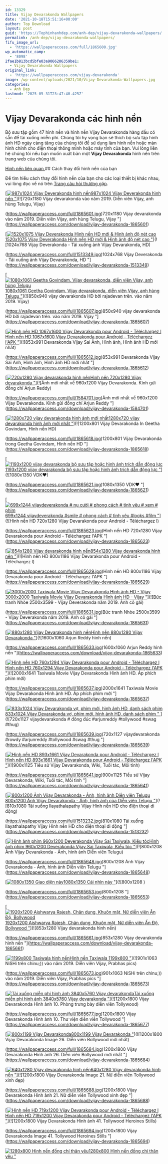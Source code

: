```yaml
---
id: 13329
title: Vijay Devarakonda Wallpapers
date: '2021-10-18T15:51:16+00:00'
author: Top Download
layout: post
guid: 'https://Tophinhanhdep.com/anh-dep/vijay-devarakonda-wallpapers/'
permalink: /anh-dep/vijay-devarakonda-wallpapers/
fifu_image_url:
  - 'https://wallpaperaccess.com/full/1865600.jpg'
wp_automatic_camp:
  - '8098'
2fae1b813bcd5bfe03a9066206359be1:
  - Vijay Devarakonda Wallpapers
original_link:
  - 'https://wallpaperaccess.com/vijay-devarakonda'
image: /wp-content/uploads/2021/10/Vijay-Devarakonda-Wallpapers.jpg
categories:
  - Ảnh Đẹp
lastmod: '2025-05-31T23:47:40.425Z'
---
```

# Vijay Devarakonda các hình nền

Bộ sưu tập gồm 47 hình nền và hình nền Vijay Devarakonda hàng đầu có sẵn để tải xuống miễn phí. Chúng tôi hy vọng bạn sẽ thích bộ sưu tập hình ảnh HD ngày càng tăng của chúng tôi để sử dụng làm hình nền hoặc màn hình chính cho điện thoại thông minh hoặc máy tính của bạn. Vui lòng liên hệ chúng tôi nếu bạn muốn xuất bản một **Vijay Devarakonda** hình nền trên trang web của chúng tôi.

[Hình nền liên quan ](#related) ## Cách thay đổi hình nền của bạn

Để tìm hiểu cách thay đổi hình nền của bạn cho các loại thiết bị khác nhau, vui lòng đọc về nó trên [Trang câu hỏi thường gặp](https://tophinhanhdep.com/faq/).

  
[[![987x1024 Vijay Deverakonda hình nền](https://wallpaperaccess.com/full/1865600.jpg)987x1024 Vijay Deverakonda hình nền "](https://wallpaperaccess.com/download/vijay-devarakonda-1865600)](![720x1180 Vijay devarakonda vào năm 2019. Diễn viên Vijay, anh hùng Telugu, Vijay)

(https://wallpaperaccess.com/full/1865601.jpg)720x1180 Vijay devarakonda vào năm 2019. Diễn viên Vijay, anh hùng Telugu, Vijay "](https://wallpaperaccess.com/download/vijay-devarakonda-1865601)

[[![1520x1075 Vijay Deverakonda Hình nền HD mới & Hình ảnh độ nét cao](https://wallpaperaccess.com/full/1865602.jpg)1520x1075 Vijay Deverakonda Hình nền HD mới &amp; Hình ảnh độ nét cao "](https://wallpaperaccess.com/download/vijay-devarakonda-1865602)](![1024x768 Vijay Deverakonda - Tải xuống ảnh Vijay Devarakonda, HD)

(https://wallpaperaccess.com/full/1513349.jpg)1024x768 Vijay Deverakonda - Tải xuống ảnh Vijay Devarakonda, HD "](https://wallpaperaccess.com/download/vijay-devarakonda-1513349)

[[![1080x1061 Geetha Govindam.  Vijay devarakonda, diễn viên Vijay, anh hùng Telugu](https://wallpaperaccess.com/full/1640526.jpg)1080x1061 Geetha Govindam. Vijay devarakonda, diễn viên Vijay, anh hùng Telugu "](https://wallpaperaccess.com/download/vijay-devarakonda-1640526)](![850x940 vijay devarakonda HD bởi rajadevan trên.  vào năm 2019. Vijay)

(https://wallpaperaccess.com/full/1865607.jpg)850x940 vijay devarakonda HD bởi rajadevan trên. vào năm 2019. Vijay "](https://wallpaperaccess.com/download/vijay-devarakonda-1865607)

[[![Hình nền HD 1067x1600 Vijay Devarakonda pour Android - Téléchargez l](https://wallpaperaccess.com/full/1865608.jpg)Hình nền HD 1067x1600 Vijay Devarakonda pour Android - Téléchargez l'APK "](https://wallpaperaccess.com/download/vijay-devarakonda-1865608)](![853x991 Devarakonda Vijay Sai Ảnh, Hình ảnh, Hình ảnh HD mới nhất)

(https://wallpaperaccess.com/full/1865612.jpg)853x991 Devarakonda Vijay Sai Ảnh, Hình ảnh, Hình ảnh HD mới nhất "](https://wallpaperaccess.com/download/vijay-devarakonda-1865612)

[[![720x1280 Vijay devarakonda hình nền](https://wallpaperaccess.com/full/1865614.jpg)Hình nền 720x1280 Vijay devarakonda "](https://wallpaperaccess.com/download/vijay-devarakonda-1865614)](![Ảnh mới nhất về 960x1200 Vijay Devarakonda.  Kính gửi đồng chí Arjun Reddy)

(https://wallpaperaccess.com/full/1584701.jpg)Ảnh mới nhất về 960x1200 Vijay Devarakonda. Kính gửi đồng chí Arjun Reddy "](https://wallpaperaccess.com/download/vijay-devarakonda-1584701)

[[![1280x720 vijay devarakonda hình ảnh mới nhất](https://wallpaperaccess.com/full/1865617.jpg)1280x720 vijay devarakonda hình ảnh mới nhất "](https://wallpaperaccess.com/download/vijay-devarakonda-1865617)](![1200x801 Vijay Devarakonda In Geetha Govindam, Hình nền HD)

(https://wallpaperaccess.com/full/1865618.jpg)1200x801 Vijay Devarakonda trong Geetha Govindam, Hình nền HD "](https://wallpaperaccess.com/download/vijay-devarakonda-1865618)

[[![1193x1200 vijay devarakonda bộ sưu tập hoặc hình ảnh trích dẫn động lực](https://wallpaperaccess.com/full/1865620.jpg)1193x1200 vijay devarakonda bộ sưu tập hoặc hình ảnh trích dẫn động lực "](https://wallpaperaccess.com/download/vijay-devarakonda-1865620)](![1080x1350 VDK❤)

(https://wallpaperaccess.com/full/1865621.jpg)1080x1350 VDK❤ "](https://wallpaperaccess.com/download/vijay-devarakonda-1865621)

[[![699x1244 vijaydeverakonda # nụ cười # phong cách # tình yêu # xem # phim](https://wallpaperaccess.com/full/1865622.jpg)699x1244 vijaydeverakonda #smile # phong cách # tình yêu #looks #film "](https://wallpaperaccess.com/download/vijay-devarakonda-1865622)](![Hình nền HD 720x1280 Vijay Devarakonda pour Android - Téléchargez l)

(https://wallpaperaccess.com/full/1865623.jpg)Hình nền HD 720x1280 Vijay Devarakonda pour Android - Téléchargez l'APK "](https://wallpaperaccess.com/download/vijay-devarakonda-1865623)

[[![854x1280 Vijay devarakonda hình nền](https://wallpaperaccess.com/full/1865628.jpg)854x1280 Vijay devarakonda hình nền "](https://wallpaperaccess.com/download/vijay-devarakonda-1865628)](![Hình nền HD 800x1186 Vijay Devarakonda pour Android - Téléchargez l)

(https://wallpaperaccess.com/full/1865629.jpg)Hình nền HD 800x1186 Vijay Devarakonda pour Android - Téléchargez l'APK "](https://wallpaperaccess.com/download/vijay-devarakonda-1865629)

[[![3000x2000 Taxiwala Movie Vijay Devarakonda Hình ảnh HD - Vijay](https://wallpaperaccess.com/full/1865630.jpg)3000x2000 Taxiwala Movie Vijay Devarakonda Hình ảnh HD - Vijay "](https://wallpaperaccess.com/download/vijay-devarakonda-1865630)](![Bức tranh Nhòe 2500x3599 - Vijay Deverakonda năm 2019. Ảnh cô gái)

(https://wallpaperaccess.com/full/1865631.jpg)Bức tranh Nhòe 2500x3599 - Vijay Deverakonda năm 2019. Ảnh cô gái "](https://wallpaperaccess.com/download/vijay-devarakonda-1865631)

[[![880x1280 Vijay Devarakonda hình nền](https://wallpaperaccess.com/full/1865632.jpg)Hình nền 880x1280 Vijay Devarakonda "](https://wallpaperaccess.com/download/vijay-devarakonda-1865632)](![1600x1060 Arjun Reddy hình nền)

(https://wallpaperaccess.com/full/1865633.jpg)1600x1060 Arjun Reddy hình nền "](https://wallpaperaccess.com/download/vijay-devarakonda-1865633)

[[![Hình nền HD 760x1294 Vijay Devarakonda pour Android - Téléchargez l](https://wallpaperaccess.com/full/1865634.jpg)Hình nền HD 760x1294 Vijay Devarakonda pour Android - Téléchargez l'APK "](https://wallpaperaccess.com/download/vijay-devarakonda-1865634)](![2000x1641 Taxiwala Movie Vijay Devarakonda Hình ảnh HD.  Áp phích phim mới)

(https://wallpaperaccess.com/full/1865637.jpg)2000x1641 Taxiwala Movie Vijay Devarakonda Hình ảnh HD. Áp phích phim mới "](https://wallpaperaccess.com/download/vijay-devarakonda-1865637)

[[![833x1024 Vijay Devarakonda vợ, phim mới, hình ảnh HD, danh sách phim](https://wallpaperaccess.com/full/1865638.jpg)833x1024 Vijay Devarakonda vợ, phim mới, hình ảnh HD, danh sách phim " ](https://wallpaperaccess.com/download/vijay-devarakonda-1865638)](![720x1127 vijaydevarakonda # đông đúc #arjunreddy #tollywood #swag #thug)

(https://wallpaperaccess.com/full/1865639.jpg)720x1127 vijaydevarakonda #rowdy #arjunreddy #tollywood #swag #thug "](https://wallpaperaccess.com/download/vijay-devarakonda-1865639)

[[![Hình nền HD 893x1661 Vijay Devarakonda pour Android - Téléchargez l](https://wallpaperaccess.com/full/1865640.jpg)Hình nền HD 893x1661 Vijay Devarakonda pour Android - Téléchargez l'APK "](https://wallpaperaccess.com/download/vijay-devarakonda-1865640)](![900x1125 Tiểu sử Vijay Devarakonda, Wiki, Tuổi tác, Mối tình)

(https://wallpaperaccess.com/full/1865641.jpg)900x1125 Tiểu sử Vijay Devarakonda, Wiki, Tuổi tác, Mối tình "](https://wallpaperaccess.com/download/vijay-devarakonda-1865641)

[[![800x1200 Ảnh Vijay Devarakonda - Ảnh, hình ảnh Diễn viên Telugu](https://wallpaperaccess.com/full/1865645.jpg)800x1200 Ảnh Vijay Devarakonda - Ảnh, hình ảnh của Diễn viên Telugu "](https://wallpaperaccess.com/download/vijay-devarakonda-1865645)](![810x1080 Tải xuống Ilayathalapathy Vijay Hình nền HD cho điện thoại di động)

(https://wallpaperaccess.com/full/1513232.jpg)810x1080 Tải xuống Ilayathalapathy Vijay Hình nền HD cho điện thoại di động "](https://wallpaperaccess.com/download/vijay-devarakonda-1513232)

[[![Hình ảnh phim 960x1200 Deverakonda Vijay Sai Taxiwala, Kiểu tóc](https://wallpaperaccess.com/full/1865646.jpg)Hình ảnh phim 960x1200 Deverakonda Vijay Sai Taxiwala, Kiểu tóc "](https://wallpaperaccess.com/download/vijay-devarakonda-1865646)](![800x1208 Ảnh Vijay Devarakonda - Ảnh, hình ảnh Diễn viên Telugu)

(https://wallpaperaccess.com/full/1865648.jpg)800x1208 Ảnh Vijay Devarakonda - Ảnh, hình ảnh Diễn viên Telugu "](https://wallpaperaccess.com/download/vijay-devarakonda-1865648)

[[![1080x1350 Giao diện này](https://wallpaperaccess.com/full/1865649.jpg)1080x1350 Cái nhìn này "](https://wallpaperaccess.com/download/vijay-devarakonda-1865649)](![800x1208 )

(https://wallpaperaccess.com/full/1865653.jpg)800x1208 "](https://wallpaperaccess.com/download/vijay-devarakonda-1865653)

[[![1920x1200 Aishwarya Rajesh, Chân dung, Khuôn mặt, Nữ diễn viên Ấn Độ, Bollywood](https://wallpaperaccess.com/full/1865656.jpg)1920x1200 Aishwarya Rajesh, Chân dung, Khuôn mặt, Nữ diễn viên Ấn Độ, Bollywood "](https://wallpaperaccess.com/download/vijay-devarakonda-1865656)](![853x1280 Vijay devarakonda hình nền)

(https://wallpaperaccess.com/full/1865661.jpg)853x1280 Vijay devarakonda hình nền "](https://wallpaperaccess.com/download/vijay-devarakonda-1865661)

[[![1199x800 Taxiwala hình nền](https://wallpaperaccess.com/full/1865663.jpg)Hình nền Taxiwala 1199x800 "](https://wallpaperaccess.com/download/vijay-devarakonda-1865663)](![901x1063 NiSHi trên chinu;)) vào năm 2019. Diễn viên Vijay, Prabhas pics)

(https://wallpaperaccess.com/full/1865673.jpg)901x1063 NiSHi trên chinu;)) vào năm 2019. Diễn viên Vijay, Prabhas pics "](https://wallpaperaccess.com/download/vijay-devarakonda-1865673)

[[![Tải xuống miễn phí hình ảnh 3840x5760 Vijay devarakonda](https://wallpaperaccess.com/full/1865675.jpg)Tải xuống miễn phí hình ảnh 3840x5760 Vijay devarakonda "](https://wallpaperaccess.com/download/vijay-devarakonda-1865675)](![1200x1800 Vijay Devarakonda Hình ảnh 10. Phòng trưng bày diễn viên Tollywood)

(https://wallpaperaccess.com/full/1865677.jpg)1200x1800 Vijay Devarakonda Hình ảnh 10. Thư viện diễn viên Tollywood "](https://wallpaperaccess.com/download/vijay-devarakonda-1865677)

[[![800x1199 Vijay Devarakonda](https://wallpaperaccess.com/full/1865683.jpg)800x1199 Vijay Devarakonda "](https://wallpaperaccess.com/download/vijay-devarakonda-1865683)](![1200x1800 Vijay Devarakonda Image 26. Diễn viên Bollywood mới nhất)

(https://wallpaperaccess.com/full/1865684.jpg)1200x1800 Vijay Devarakonda Hình ảnh 26. Diễn viên Bollywood mới nhất "](https://wallpaperaccess.com/download/vijay-devarakonda-1865684)

[[![640x1280 Vijay devarakonda hình nền](https://wallpaperaccess.com/full/1865685.jpg)640x1280 Vijay devarakonda hình nền "](https://wallpaperaccess.com/download/vijay-devarakonda-1865685)](![1200x1800 Vijay Devarakonda Image 21. Nữ diễn viên Tollywood xinh đẹp)

(https://wallpaperaccess.com/full/1865688.jpg)1200x1800 Vijay Devarakonda Hình ảnh 21. Nữ diễn viên Tollywood xinh đẹp "](https://wallpaperaccess.com/download/vijay-devarakonda-1865688)

[[![Hình nền HD 719x1200 Vijay Devarakonda pour Android - Téléchargez l](https://wallpaperaccess.com/full/1865692.jpg)Hình nền HD 719x1200 Vijay Devarakonda pour Android - Téléchargez l'APK "](https://wallpaperaccess.com/download/vijay-devarakonda-1865692)](![1200x1800 Vijay Devarakonda Hình ảnh 41. Tollywood Heroines Stills)

(https://wallpaperaccess.com/full/1865694.jpg)1200x1800 Vijay Devarakonda Image 41. Tollywood Heroines Stills "](https://wallpaperaccess.com/download/vijay-devarakonda-1865694)

[![1280x800 Hình nền đồng chí thân yêu](https://wallpaperaccess.com/full/1865697.jpg)1280x800 Hình nền đồng chí thân yêu "](https://wallpaperaccess.com/download/vijay-devarakonda-1865697)
